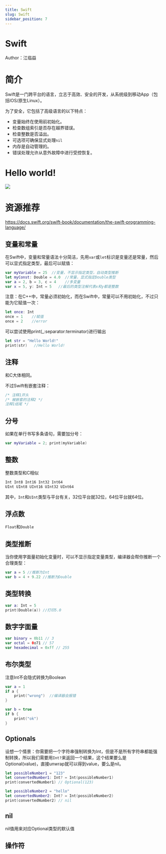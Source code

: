 ```yaml
---
title: Swift
slug: Swift
sidebar_position: 7
---
```



# Swift

Author：江临益

# <b>简介</b>

Swift是一门跨平台的语言，立志于高效、安全的开发，从系统级到移动App（包括IOS/原生Linux）。

为了安全，它包括了高级语言的以下特点：

- 变量始终在使用前初始化。
- 检查数组索引是否存在越界错误。
- 检查整数是否溢出。
- 可选项可确保显式处理`nil`
- 内存是自动管理的。
- 错误处理允许从意外故障中进行受控恢复。

# Hello world!

![](/assets/JKV4bXfbjogqbCx6U8dctipSnnh.png)

# 资源推荐

https://docs.swift.org/swift-book/documentation/the-swift-programming-language/

## 变量和常量

在Swift中，变量和常量语法十分简洁，先用`var`或`let`标识是变量还是常量，然后可以显式指定类型，最后可以赋值：

```swift
var myVariable = 25  //变量，不显示指定类型，自动类型推断
let myConst: Double = 4.0  //常量，显式指定Double类型
var a = 2, b = 3, c = 4    //多变量
var x = 5, y: Int = 5   //最后的类型注解代表x和y都是整数
```

注意：在C++中，常量必须初始化，而在Swift中，常量可以不用初始化，不过只能为它赋值一次：

```swift
let once: Int
once = 1    //赋值
once = 2    //error
```

可以尝试使用print(_:separator:terminator)进行输出

```swift
let str = "Hello World!"
print(str)   //Hello World!
```

## 注释

和C大体相同。

不过Swift有嵌套注释：

```swift
/* 注释1开头
/* 被嵌套的注释2 */
注释1结尾 */
```

## 分号

如果在单行书写多条语句，需要加分号：

```swift
var myVariable = 2; print(myVariable)
```

## 整数

整数类型和C相似

```swift
Int Int8 Int16 Int32 Int64
UInt UInt8 UInt16 UInt32 UInt64
```

其中，`Int`和`UInt`类型与平台有关，32位平台就32位，64位平台就64位。

## 浮点数

`Float`和`Double`

## 类型推断

当你使用字面量初始化变量时，可以不显示指定变量类型，编译器会帮你推断一个合理类型：

```swift
var a = 5 //推断为Int
var b = 4 + 9.22 //推断为Double
```

## 类型转换

```swift
var a: Int = 5
print(Double(a)) //打印5.0
```

## 数字字面量

```swift
var binary = 0b11 // 3
var octal = 0o71 // 57
var hexadecimal = 0xff // 255
```

## 布尔类型

注意Int不会隐式转换为Boolean

```swift
var a = 1
if a {
    print("wrong")  //编译器会报错
}

var b = true
if b {
    print("ok")
}
```

## Optionals

设想一个情景：你需要把一个字符串强制转换为Int，但是不是所有字符串都能强制转换，所以我们需要用`Int?`来返回一个结果，这个结果要么是Optional(value)，直接unwrap就可以得到value，要么是nil。

```swift
let possibleNumber1 = "123"
let convertedNumber1: Int? = Int(possibleNumber1)
print(convertedNumber1) // Optional(123)

let possibleNumber2 = "hello"
let convertedNumber2: Int? = Int(possibleNumber2)
print(convertedNumber2) // nil
```

## nil

nil值用来对应Optional类型的默认值

## 操作符

